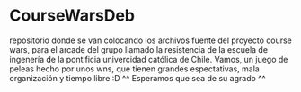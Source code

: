 ﻿CourseWarsDeb
=============

repositorio donde se van colocando los archivos fuente del proyecto course wars, para el arcade del grupo llamado  la resistencia de la escuela de ingenería de la pontificia univercidad católica de Chile. Vamos, un juego de peleas hecho por unos wns, que tienen grandes espectativas, mala organización y tiempo libre :D ^^
Esperamos que sea de su agrado ^^
